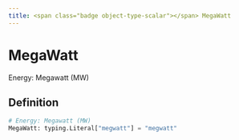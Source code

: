 ```yaml
---
title: <span class="badge object-type-scalar"></span> MegaWatt
---
```

# <span class="badge object-type-scalar"></span> MegaWatt

Energy: Megawatt (MW)

## Definition

```python
# Energy: Megawatt (MW)
MegaWatt: typing.Literal["megwatt"] = "megwatt"
```

